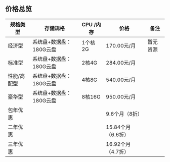 ## 价格总览
| 规格类型    | 存储规格                | CPU /内存 | 价格               | 备注     |
|-------------|-------------------------|-----------|--------------------|----------|
| 经济型      | 系统盘+数据盘：180G云盘 | 1个核2G   |      170.00元/月     | 暂无资源 |
| 标准型      | 系统盘+数据盘：180G云盘 | 2核4G     |      284.00元/月     |          |
| 性能/高配型 | 系统盘+数据盘：180G云盘 | 4核8G     |      540.00元/月     |          |
| 豪华型      | 系统盘+数据盘：180G云盘 | 8核16G    |      950.00元/月     |          |
| 包年优惠    |                         |           |      9.6个月（8折）     |          |
| 二年优惠    |                         |           |      15.84个月（6.6折） |          |
| 三年优惠    |                         |           |      16.92个月（4.7折） |          |
